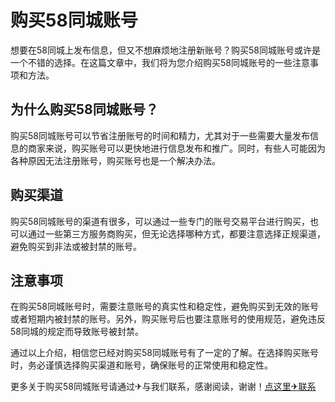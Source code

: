 # 购买58同城账号

想要在58同城上发布信息，但又不想麻烦地注册新账号？购买58同城账号或许是一个不错的选择。在这篇文章中，我们将为您介绍购买58同城账号的一些注意事项和方法。

## 为什么购买58同城账号？

购买58同城账号可以节省注册账号的时间和精力，尤其对于一些需要大量发布信息的商家来说，购买账号可以更快地进行信息发布和推广。同时，有些人可能因为各种原因无法注册账号，购买账号也是一个解决办法。

## 购买渠道

购买58同城账号的渠道有很多，可以通过一些专门的账号交易平台进行购买，也可以通过一些第三方服务商购买，但无论选择哪种方式，都要注意选择正规渠道，避免购买到非法或被封禁的账号。

## 注意事项

在购买58同城账号时，需要注意账号的真实性和稳定性，避免购买到无效的账号或者短期内被封禁的账号。另外，购买账号后也要注意账号的使用规范，避免违反58同城的规定而导致账号被封禁。

通过以上介绍，相信您已经对购买58同城账号有了一定的了解。在选择购买账号时，务必谨慎选择购买渠道和账号，确保账号的正常使用和稳定性。

更多关于购买58同城账号请通过✈与我们联系，感谢阅读，谢谢！[点这里✈联系](https://www.k02.cc)